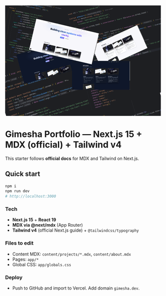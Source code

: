 ![Project cover](cover.png)
# Gimesha Portfolio — Next.js 15 + MDX (official) + Tailwind v4

This starter follows **official docs** for MDX and Tailwind on Next.js.

## Quick start
```bash
npm i
npm run dev
# http://localhost:3000
```

### Tech
- **Next.js 15** + **React 19**
- **MDX via @next/mdx** (App Router)
- **Tailwind v4** (official Next.js guide) + `@tailwindcss/typography`

### Files to edit
- Content MDX: `content/projects/*.mdx`, `content/about.mdx`
- Pages: `app/*`
- Global CSS: `app/globals.css`

### Deploy
- Push to GitHub and import to Vercel. Add domain `gimesha.dev`.
